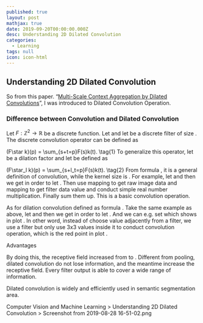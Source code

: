 ```yaml
---
published: true
layout: post
mathjax: true
date: 2019-09-20T00:00:00.000Z
desc: Understanding 2D Dilated Convolution
categories:
  - Learning
tags: null
icon: icon-html
---
```

## Understanding 2D Dilated Convolution

So from this paper. “[Multi-Scale Context Aggregation by Dilated Convolutions](https://arxiv.org/abs/1511.07122)”, I was introduced to Dilated Convolution Operation.

### Difference between Convolution and Dilated Convolution

Let $F : \mathbb{Z}^2 \rightarrow \mathbb{R}$ be a discrete function. Let  and let be a discrete filter of size . The discrete convolution operator  can be defined as

(F\star k)(p) = \sum_{s+t=p}F(s)k(t). \tag{1}
To generalize this operator, let  be a dilation factor and let  be defined as

(F\star_l k)(p) = \sum_{s+l_t=p}F(s)k(t). \tag{2}
From formula , it is a general definition of convolution, while the kernel size is . For example, let  and  then we get  in order to let . Then use mapping  to get raw image data and mapping  to get filter data value and conduct simple real number multiplication. Finally sum them up. This is a basic convolution operation.

As for dilation convolution defined as formula . Take the same example as above, let  and  then we get  in order to let . And we can e.g. set  which shows in plot . In other word, instead of choose value adjacently from a  filter, we use a  filter but only use 3x3 values inside it to conduct convolution operation, which is the red point in plot .

Advantages

By doing this, the receptive field increased from to . Different from pooling, dilated convolution do not lose information, and the meantime increase the receptive field. Every filter output is able to cover a wide range of information.

Dilated convolution is widely and efficiently used in semantic segmentation area.

Computer Vision and Machine Learning > Understanding 2D Dilated Convolution > Screenshot from 2019-08-28 16-51-02.png
